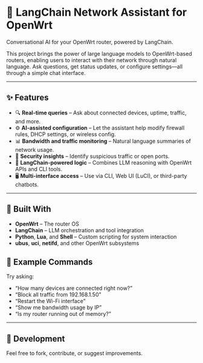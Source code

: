 # 📡 LangChain Network Assistant for OpenWrt

Conversational AI for your OpenWrt router, powered by LangChain.

This project brings the power of large language models to OpenWrt-based routers, enabling users to interact with their network through natural language. Ask questions, get status updates, or configure settings—all through a simple chat interface.

---

## ✨ Features

- 🔍 **Real-time queries** – Ask about connected devices, uptime, traffic, and more.
- ⚙️ **AI-assisted configuration** – Let the assistant help modify firewall rules, DHCP settings, or wireless config.
- 📊 **Bandwidth and traffic monitoring** – Natural language summaries of network usage.
- 🔐 **Security insights** – Identify suspicious traffic or open ports.
- 🧠 **LangChain-powered logic** – Combines LLM reasoning with OpenWrt APIs and CLI tools.
- 🖥️ **Multi-interface access** – Use via CLI, Web UI (LuCI), or third-party chatbots.

---

## 🧰 Built With

- **OpenWrt** – The router OS
- **LangChain** – LLM orchestration and tool integration
- **Python**, **Lua**, and **Shell** – Custom scripting for system interaction
- **ubus**, **uci**, **netifd**, and other OpenWrt subsystems


## 💬 Example Commands

Try asking:

- “How many devices are connected right now?”
- “Block all traffic from 192.168.1.50”
- “Restart the Wi-Fi interface”
- “Show me bandwidth usage by IP”
- “Is my router running out of memory?”

---

## 🧪 Development

Feel free to fork, contribute, or suggest improvements.
